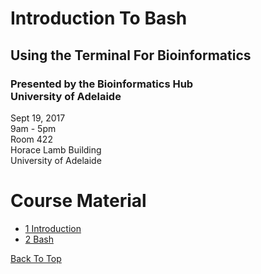 # Introduction To Bash

## Using the Terminal For Bioinformatics

### Presented by the Bioinformatics Hub <br> University of Adelaide

Sept 19, 2017  
9am - 5pm  
Room 422  
Horace Lamb Building  
University of Adelaide

# Course Material

- [1 Introduction](notes/1_Introduction)
- [2 Bash](notes/2_Bash)

[Back To Top](#introduction-to-bash)
